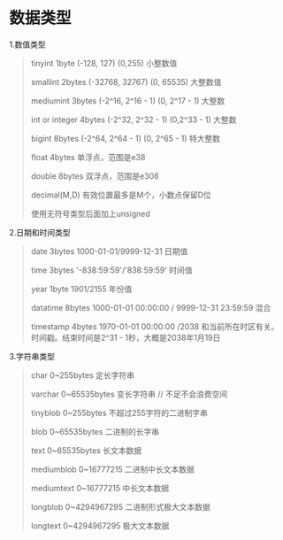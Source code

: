 # 数据类型

1.数值类型

>tinyint 1byte (-128, 127) (0,255) 小整数值
>
>smallint 2bytes (-32768, 32767) (0, 65535) 大整数值
>
>mediumint 3bytes (-2^16, 2^16 - 1) (0, 2^17 - 1) 大整数
>
>int or integer 4bytes (-2^32, 2^32 - 1) (0,2^33 - 1) 大整数
>
>bigint 8bytes (-2^64, 2^64 - 1) (0, 2^65 - 1) 特大整数
>
>float 4bytes 单浮点，范围是e38
>
>double 8bytes 双浮点，范围是e308
>
>decimal(M,D) 有效位置最多是M个，小数点保留D位
>
>使用无符号类型后面加上unsigned

2.日期和时间类型

>date 3bytes 1000-01-01/9999-12-31 日期值
>
>time 3bytes '-838:59:59'/'838:59:59' 时间值
>
>year 1byte 1901/2155 年份值
>
>datatime 8bytes 1000-01-01 00:00:00 / 9999-12-31 23:59:59 混合
>
>timestamp 4bytes 1970-01-01 00:00:00 /2038 和当前所在时区有关。 时间戳。结束时间是2^31 - 1秒，大概是2038年1月19日

3.字符串类型

>char 0~255bytes 定长字符串
>
>varchar 0~65535bytes 变长字符串 // 不足不会浪费空间
>
>tinyblob 0~255bytes 不超过255字符的二进制字串
>
>blob 0~65535bytes 二进制的长字串
>
>text 0~65535bytes 长文本数据
>
>mediumblob 0~16777215 二进制中长文本数据
>
>mediumtext 0~16777215 中长文本数据
>
>longblob 0~4294967295 二进制形式极大文本数据
>
>longtext 0~4294967295 极大文本数据

